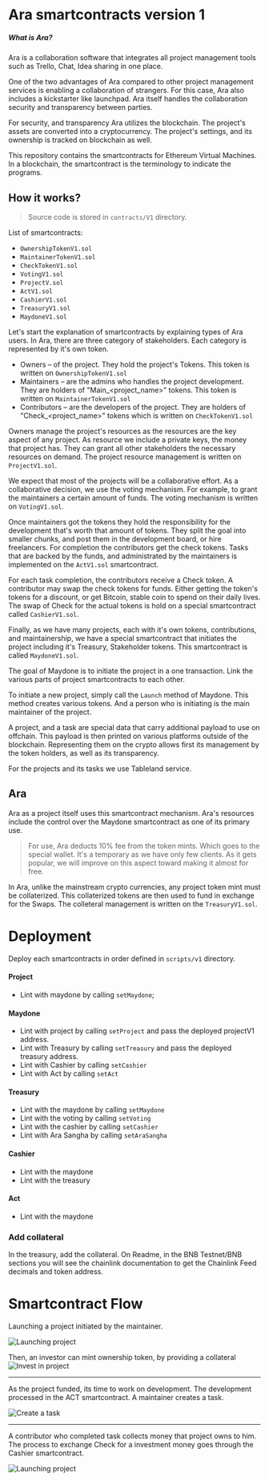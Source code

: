 # Ara smartcontracts version 1

##### What is Ara?
Ara is a collaboration software that integrates all project management tools such as Trello, Chat, Idea sharing in one place. 

One of the two advantages of Ara compared to other project management services is enabling a collaboration of strangers. For this case, Ara also includes a kickstarter like launchpad. Ara itself handles the collaboration security and transparency between parties.

For security, and transparency Ara utilizes the blockchain.
The project's assets are converted into a cryptocurrency. The project's settings, and its ownership is tracked on blockchain as well.

This repository contains the smartcontracts for Ethereum Virtual Machines. In a blockchain, the smartcontract is the terminology to indicate the programs.

## How it works?

> Source code is stored in `contracts/V1` directory.

List of smartcontracts:
* `OwnershipTokenV1.sol`
* `MaintainerTokenV1.sol`
* `CheckTokenV1.sol`
* `VotingV1.sol`
* `ProjectV.sol`
* `ActV1.sol`
* `CashierV1.sol`
* `TreasuryV1.sol`
* `MaydoneV1.sol`

Let's start the explanation of smartcontracts by explaining types of Ara users. In Ara, there are three category of stakeholders. Each category is represented by it's own token.

* Owners &ndash; of the project. They hold the project's Tokens. This token is written on `OwnershipTokenV1.sol`
* Maintainers &ndash; are the admins who handles the project development. They are holders of "Main_<project_name>" tokens. This token is written on `MaintainerTokenV1.sol`
* Contributors &ndash; are the developers of the project. They are holders of "Check_<project_name>" tokens which is written on `CheckTokenV1.sol`

Owners manage the project's resources as the resources are the key aspect of any project. As resource we include a private keys, the money that project has. They can grant all other stakeholders the necessary resources on demand. The project resource management is written on `ProjectV1.sol`.

We expect that most of the projects will be a collaborative effort. As a collaborative decision, we use the voting mechanism. For example, to grant the maintainers a certain amount of funds. The voting mechanism is written on `VotingV1.sol`.

Once maintainers got the tokens they hold the responsibility for the development that's worth that amount of tokens. They split the goal into smaller chunks, and post them in the development board, or hire freelancers. For completion the contributors get the check tokens. Tasks that are backed by the funds, and administrated by the maintainers is implemented on the `ActV1.sol` smartcontract.

For each task completion, the contributors receive a Check token. A contributor may swap the check tokens for funds. Either getting the token's tokens for a discount, or get Bitcoin, stable coin to spend on their daily lives. The swap of Check for the actual tokens is hold on a special smartcontract called `CashierV1.sol`.

Finally, as we have many projects, each with it's own tokens, contributions, and maintainership, we have a special smartcontract that initiates the project including it's Treasury, Stakeholder tokens. This smartcontract is called `MaydoneV1.sol`.

The goal of Maydone is to initiate the project in a one transaction. Link the various parts of project smartcontracts to each other.

To initiate a new project, simply call the `Launch` method of Maydone. This method creates various tokens. And a person who is initiating is the main maintainer of the project.

A project, and a task are special data that carry additional payload to use on offchain. This payload is then printed on various platforms outside of the blockchain. Representing them on the crypto allows first its management by the token holders, as well as its transparency.

For the projects and its tasks we use Tableland service.

## Ara
Ara as a project itself uses this smartcontract mechanism. Ara's resources include the control over the Maydone smartcontract as one of its primary use.

> For use, Ara deducts 10% fee from the token mints. Which goes to the special wallet. 
> It's a temporary as we have only few clients. As it gets popular, we will improve on this aspect toward making it almost for free.

In Ara, unlike the mainstream crypto currencies, any project token mint must be collaterized. This collaterized tokens are then used to fund in exchange for the Swaps. The colleteral management is written on the `TreasuryV1.sol`.

# Deployment

Deploy each smartcontracts in order defined in `scripts/v1` directory.

#### Project

* Lint with maydone by calling `setMaydone`;

#### Maydone
* Lint with project by calling `setProject` and pass the deployed projectV1 address.
* Lint with Treasury by calling `setTreasury` and pass the deployed treasury address.
* Lint with Cashier by calling `setCashier`
* Lint with Act by calling `setAct`

#### Treasury
* Lint with the maydone by calling `setMaydone`
* Lint with the voting by calling `setVoting`
* Lint with the cashier by calling `setCashier`
* Lint with Ara Sangha by calling `setAraSangha`

#### Cashier
* Lint with the maydone
* Lint with the treasury

#### Act
* Lint with the maydone

### Add collateral
In the treasury, add the collateral. On Readme, in the BNB Testnet/BNB sections you will see the chainlink documentation 
to get the Chainlink Feed decimals and token address.

# Smartcontract Flow

Launching a project initiated by the maintainer.

![](docs/v1_launch_project.jpg "Launching project")

Then, an investor can mint ownership token, by providing a collateral
![](docs/v1_fund_project.jpg "Invest in project")

---
As the project funded, its time to work on development. The development processed in the ACT smartcontract. A maintainer creates a task.

![](docs/v1_create_task.jpg "Create a task")

---
A contributor who completed task collects money that project owns to him. The process to exchange Check for a investment money goes through the Cashier smartcontract.

![](docs/v1_get_salary.jpg "Launching project")

